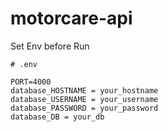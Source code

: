 # motorcare-api

Set Env before Run

```
# .env

PORT=4000
database_HOSTNAME = your_hostname
database_USERNAME = your_username
database_PASSWORD = your_password
database_DB = your_db

```